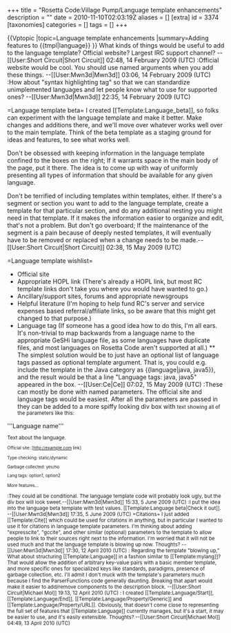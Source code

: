 +++
title = "Rosetta Code:Village Pump/Language template enhancements"
description = ""
date = 2010-11-10T02:03:19Z
aliases = []
[extra]
id = 3374
[taxonomies]
categories = []
tags = []
+++

{{Vptopic
|topic=Language template enhancements
|summary=Adding features to {{tmpl|language}}
}}
What kinds of things would be useful to add to the language template?  Official website?  Largest IRC support channel? --[[User:Short Circuit|Short Circuit]] 02:48, 14 February 2009 (UTC)
:Official website would be cool. You should use named arguments when you add these things. --[[User:Mwn3d|Mwn3d]] 03:06, 14 February 2009 (UTC)
:How about "syntax highlighting tag" so that we can standardize unimplemented languages and let people know what to use for supported ones? --[[User:Mwn3d|Mwn3d]] 22:35, 14 February 2009 (UTC)

=Language template beta=
I created [[Template:Language_beta]], so folks can experiment with the language template and make it better.  Make changes and additions there, and we'll move over whatever works well over to the main template.  Think of the beta template as a staging ground for ideas and features, to see what works well.

Don't be obsessed with keeping information in the language template confined to the boxes on the right; If it warrants space in the main body of the page, put it there.  The idea is to come up with way of uniformly presenting all types of information that should be available for any given language.

Don't be terrified of including templates within templates, either.  If there's a segment or section you want to add to the language template, create a template for that particular section, and do any additional nesting you might need in that template.  If it makes the information easier to organize and edit, that's not a problem.  But don't go overboard; If the maintenance of the segment is a pain because of deeply nested templates, it will eventually have to be removed or replaced when a change needs to be made.--[[User:Short Circuit|Short Circuit]] 02:38, 15 May 2009 (UTC)

=Language template wishlist=
* Official site
* Appropriate HOPL link (There's already a HOPL link, but most RC template links don't take you where you would have wanted to go.)
* Ancillary/support sites, forums and appropriate newsgroups
* Helpful literature (I'm hoping to help fund RC's server and service expenses based referral/affiliate links, so be aware that this might get changed to that purpose.)
* Language tag (If someone has a good idea how to do this, I'm all ears.  It's non-trivial to map backwards from a language name to the appropriate GeSHi language file, as some languages have duplicate files, and most languages on Rosetta Code aren't supported at all.)
** The simplest solution would be to just have an optional list of language tags passed as optional template argument. That is, you could e.g. include the template in the Java category as <nowiki>{{language|java, java5}}</nowiki>, and the result would be that a line "Language tags: java, java5" appeared in the box. --[[User:Ce|Ce]] 07:02, 15 May 2009 (UTC)
:These can mostly be done with named parameters. The official site and language tags would be easiest. After all the parameters are passed in they can be added to a more spiffy looking div box with <nowiki><small> text</nowiki> showing all of the parameters like this:
<div class="infobox" style="width: 2in">
<big>'''Language name'''</big>

Text about the language.

<small>Official site: [http://example.com link]

Type checking: static/dynamic

Garbage collected: yes/no

Lang tags: option1, option2

More features...</small>
</div>
:They could all be conditional. The language template code will probably look ugly, but the div box will look sweet.--[[User:Mwn3d|Mwn3d]] 15:33, 5 June 2009 (UTC)
:I put the idea into the language beta template with test values. [[Template:Language beta|Check it out]]. --[[User:Mwn3d|Mwn3d]] 17:35, 5 June 2009 (UTC)
=Citations=
I just added [[Template:Cite]] which could be used for citations in anything, but in particular I wanted to use it for citations in language template parameters. I'm thinking about adding "expresscite", "gccite", and other similar (optional) parameters to the template to allow people to link to their sources right next to the information. I'm worried that it will not be used much and that the language template is blowing up now. Thoughts? --[[User:Mwn3d|Mwn3d]] 17:30, 12 April 2010 (UTC)
: Regarding the template "blowing up," What about structuring [[Template:Language]] in a fashion similar to [[Template:mylang]]? That would allow the addition of arbitrary key-value pairs with a basic member template, and more specific ones for specialized keys like standards, paradigms, presence of garbage collection, etc. I'll admit I don't muck with the template's parameters much because I find the ParserFunctions code generally daunting. Breaking that apart would make it easier to add/remove components to the description block. --[[User:Short Circuit|Michael Mol]] 19:13, 12 April 2010 (UTC)
: I created [[Template:Language/Start]], [[Template:Language/End]], [[Template:Language/Property/Generic]] and [[Template:Language/Property/URL]]. Obviously, that doesn't come close to representing the full set of features that [[Template:Language]] currently manages, but it's a start, it may be easier to use, and it's easily extensible. Thoughts? --[[User:Short Circuit|Michael Mol]] 04:49, 13 April 2010 (UTC)
